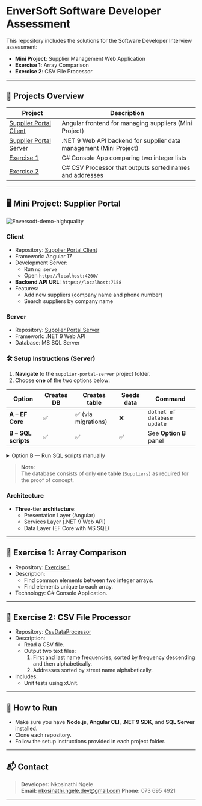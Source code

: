 # EnverSoft Software Developer Assessment

This repository includes the solutions for the Software Developer Interview assessment:

- **Mini Project**: Supplier Management Web Application
- **Exercise 1**: Array Comparison
- **Exercise 2**: CSV File Processor

---

## 📂 Projects Overview

| Project        | Description |
|----------------|-------------|
| [Supplier Portal Client](https://github.com/Nkosinathi-dev1/supplier-portal-client) | Angular frontend for managing suppliers (Mini Project) |
| [Supplier Portal Server](https://github.com/Nkosinathi-dev1/supplier-portal-server) | .NET 9 Web API backend for supplier data management (Mini Project) |
| [Exercise 1](https://github.com/Nkosinathi-dev1/exercise1) | C# Console App comparing two integer lists |
| [Exercise 2](https://github.com/Nkosinathi-dev1/CsvDataProcessor) | C# CSV Processor that outputs sorted names and addresses |

---

## 🖥️ Mini Project: Supplier Portal

![Enversodt-demo-highquality](https://github.com/user-attachments/assets/0dde53c3-dcf5-43ea-8084-0455da34efee)





### Client

- Repository: [Supplier Portal Client](https://github.com/Nkosinathi-dev1/supplier-portal-client)
- Framework: Angular 17
- Development Server:
  - Run `ng serve`
  - Open `http://localhost:4200/`
- **Backend API URL:** `https://localhost:7158`
- Features:
  - Add new suppliers (company name and phone number)
  - Search suppliers by company name

### Server

- Repository: [Supplier Portal Server](https://github.com/Nkosinathi-dev1/supplier-portal-server)
- Framework: .NET 9 Web API
- Database: MS SQL Server

### 🛠️ Setup Instructions (Server)

1. **Navigate** to the `supplier-portal-server` project folder.  
2. Choose **one** of the two options below:

| Option | Creates DB | Creates table | Seeds data | Command |
|--------|------------|---------------|------------|---------|
| **A – EF Core** | ✅ | ✅ (via migrations) | ❌ | `dotnet ef database update` |
| **B – SQL scripts** | ✅ | ✅ | ✅ | See **Option B** panel |

<details>
<summary>Option B — Run SQL scripts manually</summary>
📄 Script files

| What it does | File |
|--------------|------|
| Create DB only | [`create_supplier_db.sql`](https://github.com/Nkosinathi-dev1/supplier-portal-server/blob/master/create_supplier_db.sql) |
| Seed data only | [`seed_suppliers.sql`](https://github.com/Nkosinathi-dev1/supplier-portal-server/blob/master/seed_suppliers.sql) |
| Create **and** seed (one-shot) | [`create_supplier_db_and_seed_suppliers.sql`](https://github.com/Nkosinathi-dev1/supplier-portal-server/blob/master/create_supplier_db_and_seed_suppliers.sql) |

### ▶️ Quick usage

**All-in-one**

```sql
:r supplier-portal-server/scripts/create_supplier_db_and_seed_suppliers.sql
```
</details>  

> **Note**:  
> The database consists of only **one table** (`Suppliers`) as required for the proof of concept.

### Architecture

- **Three-tier architecture**: 
  - Presentation Layer (Angular)
  - Services Layer (.NET 9 Web API)
  - Data Layer (EF Core with MS SQL)

---

## 🧩 Exercise 1: Array Comparison

- Repository: [Exercise 1](https://github.com/Nkosinathi-dev1/exercise1)
- Description:
  - Find common elements between two integer arrays.
  - Find elements unique to each array.
- Technology: C# Console Application.

---

## 📄 Exercise 2: CSV File Processor

- Repository: [CsvDataProcessor](https://github.com/Nkosinathi-dev1/CsvDataProcessor)
- Description:
  - Read a CSV file.
  - Output two text files:
    1. First and last name frequencies, sorted by frequency descending and then alphabetically.
    2. Addresses sorted by street name alphabetically.
- Includes:
  - Unit tests using xUnit.

---

## 🚀 How to Run

- Make sure you have **Node.js**, **Angular CLI**, **.NET 9 SDK**, and **SQL Server** installed.
- Clone each repository.
- Follow the setup instructions provided in each project folder.

---

## 📬 Contact

> **Developer:** Nkosinathi Ngele  
> **Email:** nkosinathi.ngele.dev@gmail.com
> **Phone:** 073 695 4921
---

